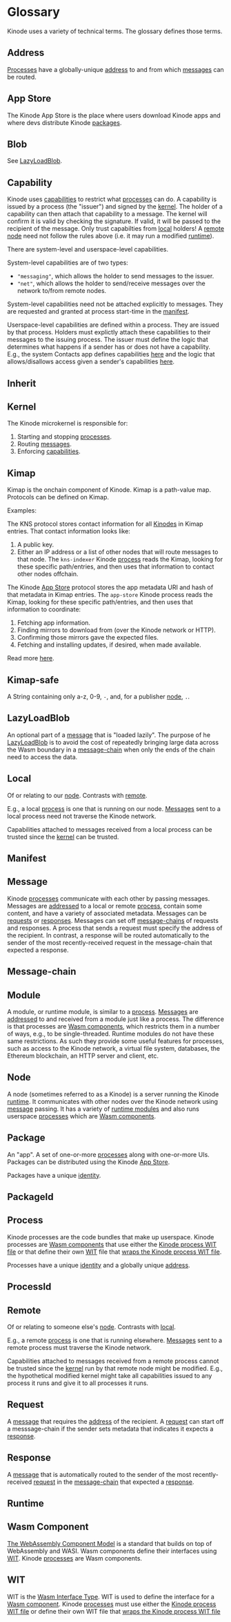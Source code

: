# Glossary

Kinode uses a variety of technical terms.
The glossary defines those terms.

## Address

[Processes](#process) have a globally-unique [address](https://docs.rs/kinode_process_lib/latest/kinode_process_lib/kinode/process/standard/struct.Address.html) to and from which [messages](#message) can be routed.

## App Store

The Kinode App Store is the place where users download Kinode apps and where devs distribute Kinode [packages](#package).


## Blob

See [LazyLoadBlob](#LazyLoadBlob).

## Capability

Kinode uses [capabilities](https://docs.rs/kinode_process_lib/latest/kinode_process_lib/kinode/process/standard/struct.Capability.html) to restrict what [processes](#process) can do.
A capability is issued by a process (the "issuer") and signed by the [kernel](#kernel).
The holder of a capability can then attach that capability to a message.
The kernel will confirm it is valid by checking the signature.
If valid, it will be passed to the recipient of the message.
Only trust capabilties from [local](#local) holders!
A [remote](#remote) [node](#node) need not follow the rules above (i.e. it may run a modified [runtime](#runtime)).

There are system-level and userspace-level capabilities.

System-level capabilities are of two types:
- `"messaging"`, which allows the holder to send messages to the issuer.
- `"net"`, which allows the holder to send/receive messages over the network to/from remote nodes.

System-level capabilities need not be attached explicitly to messages.
They are requested and granted at process start-time in the [manifest](#manifest).

Userspace-level capabilities are defined within a process.
They are issued by that process.
Holders must explictly attach these capabilities to their messages to the issuing process.
The issuer must define the logic that determines what happens if a sender has or does not have a capability.
E.g., the system Contacts app defines capabilities [here](https://github.com/kinode-dao/kinode/blob/main/kinode/packages/contacts/api/contacts%3Asys-v0.wit#L2-L7) and the logic that allows/disallows access given a sender's capabilities [here](https://github.com/kinode-dao/kinode/blob/main/kinode/packages/contacts/contacts/src/lib.rs#L291-L314).

## Inherit

## Kernel

The Kinode microkernel is responsible for:
1. Starting and stopping [processes](#process).
2. Routing [messages](#message).
3. Enforcing [capabilities](#capability).

## Kimap

Kimap is the onchain component of Kinode.
Kimap is a path-value map.
Protocols can be defined on Kimap.

Examples:

The KNS protocol stores contact information for all [Kinodes](#node) in Kimap entries.
That contact information looks like:
1. A public key.
2. Either an IP address or a list of other nodes that will route messages to that node.
The `kns-indexer` Kinode [process](#process) reads the Kimap, looking for these specific path/entries, and then uses that information to contact other nodes offchain.

The Kinode [App Store](#app-store) protocol stores the app metadata URI and hash of that metadata in Kimap entries.
The `app-store` Kinode process reads the Kimap, looking for these specific path/entries, and then uses that information to coordinate:
1. Fetching app information.
2. Finding mirrors to download from (over the Kinode network or HTTP).
3. Confirming those mirrors gave the expected files.
4. Fetching and installing updates, if desired, when made available.

Read more [here](./getting_started/kimap.md).

## Kimap-safe

A String containing only a-z, 0-9, `-`, and, for a publisher [node](#node), `.`.

## LazyLoadBlob

An optional part of a [message](#message) that is "loaded lazily".
The purpose of he [LazyLoadBlob](https://docs.rs/kinode_process_lib/latest/kinode_process_lib/kinode/process/standard/struct.LazyLoadBlob.html) is to avoid the cost of repeatedly bringing large data across the Wasm boundary in a [message-chain](#message-chain) when only the ends of the chain need to access the data.

## Local

Of or relating to our [node](#node).
Contrasts with [remote](#remote).

E.g., a local [process](#process) is one that is running on our node.
[Messages](#message) sent to a local process need not traverse the Kinode network.

Capabilities attached to messages received from a local process can be trusted since the [kernel](#kernel) can be trusted.

## Manifest

## Message

Kinode [processes](#process) communicate with each other by passing messages.
Messages are [addressed](#address) to a local or remote [process](#process), contain some content, and have a variety of associated metadata.
Messages can be [requests](#request) or [responses](#response).
Messages can set off [message-chains](#message-chain) of requests and responses.
A process that sends a request must specify the address of the recipient.
In contrast, a response will be routed automatically to the sender of the most recently-received request in the message-chain that expected a response.

## Message-chain

## Module

A module, or runtime module, is similar to a [process](#process).
[Messages](#message) are [addressed](#address) to and received from a module just like a process.
The difference is that processes are [Wasm components](#wasm-component), which restricts them in a number of ways, e.g., to be single-threaded.
Runtime modules do not have these same restrictions.
As such they provide some useful features for processes, such as access to the Kinode network, a virtual file system, databases, the Ethereum blockchain, an HTTP server and client, etc.

## Node

A node (sometimes referred to as a Kinode) is a server running the Kinode [runtime](#runtime).
It communicates with other nodes over the Kinode network using [message](#message) passing.
It has a variety of [runtime modules](#module) and also runs userspace [processes](#process) which are [Wasm components](#component).

## Package

An "app".
A set of one-or-more [processes](#process) along with one-or-more UIs.
Packages can be distributed using the Kinode [App Store](#app-store).

Packages have a unique [identity](https://docs.rs/kinode_process_lib/latest/kinode_process_lib/kinode/process/standard/struct.PackageId.html).

## PackageId

## Process

Kinode processes are the code bundles that make up userspace.
Kinode processes are [Wasm components](#wasm-component) that use either the [Kinode process WIT file](https://github.com/kinode-dao/kinode-wit/blob/v1.0.0/kinode.wit) or that define their own [WIT](#wit) file that [wraps the Kinode process WIT file](./cookbook/package_apis.md).

Processes have a unique [identity](https://docs.rs/kinode_process_lib/latest/kinode_process_lib/kinode/process/standard/struct.ProcessId.html) and a globally unique [address](#address).

## ProcessId

## Remote

Of or relating to someone else's [node](#node).
Contrasts with [local](#local).

E.g., a remote [process](#process) is one that is running elsewhere.
[Messages](#message) sent to a remote process must traverse the Kinode network.

Capabilities attached to messages received from a remote process cannot be trusted since the [kernel](#kernel) run by that remote node might be modified.
E.g., the hypothetical modified kernel might take all capabilities issued to any process it runs and give it to all processes it runs.

## Request

A [message](#message) that requires the [address](#address) of the recipient.
A [request](https://docs.rs/kinode_process_lib/latest/kinode_process_lib/struct.Request.html) can start off a messsage-chain if the sender sets metadata that indicates it expects a [response](#response).

## Response

A [message](#message) that is automatically routed to the sender of the most recently-received [request](#request) in the [message-chain](#message-chain) that expected a [response](https://docs.rs/kinode_process_lib/latest/kinode_process_lib/struct.Response.html).

## Runtime

## Wasm Component

[The WebAssembly Component Model](https://component-model.bytecodealliance.org/) is a standard that builds on top of WebAssembly and WASI.
Wasm components define their interfaces using [WIT](#wit).
Kinode [processes](#process) are Wasm components.

## WIT

WIT is the [Wasm Interface Type](https://component-model.bytecodealliance.org/design/wit.html).
WIT is used to define the interface for a [Wasm component](#wasm-component).
Kinode [processes](#process) must use either the [Kinode process WIT file](https://github.com/kinode-dao/kinode-wit/blob/v1.0.0/kinode.wit) or define their own WIT file that [wraps the Kinode process WIT file](./cookbook/package_apis.md)
